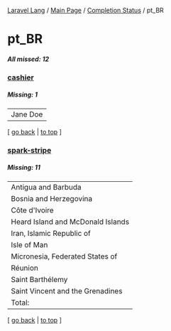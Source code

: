 [Laravel Lang](https://github.com/Laravel-Lang/lang) / [Main Page](../index.md) / [Completion Status](../status.md) / pt_BR

# pt_BR

##### All missed: 12


### [cashier](https://github.com/Laravel-Lang/lang/blob/master/locales/pt_BR/packages/cashier.json)

##### Missing: 1

<table >
<tr><td align="left" >
Jane Doe
</td>
</tr>

</table>


[ [go back](../status.md) | [to top](#) ]

### [spark-stripe](https://github.com/Laravel-Lang/lang/blob/master/locales/pt_BR/packages/spark-stripe.json)

##### Missing: 11

<table >
<tr><td align="left" >
Antigua and Barbuda
</td>
</tr>
<tr><td align="left" >
Bosnia and Herzegovina
</td>
</tr>
<tr><td align="left" >
Côte d'Ivoire
</td>
</tr>
<tr><td align="left" >
Heard Island and McDonald Islands
</td>
</tr>
<tr><td align="left" >
Iran, Islamic Republic of
</td>
</tr>
<tr><td align="left" >
Isle of Man
</td>
</tr>
<tr><td align="left" >
Micronesia, Federated States of
</td>
</tr>
<tr><td align="left" >
Réunion
</td>
</tr>
<tr><td align="left" >
Saint Barthélemy
</td>
</tr>
<tr><td align="left" >
Saint Vincent and the Grenadines
</td>
</tr>
<tr><td align="left" >
Total:
</td>
</tr>

</table>


[ [go back](../status.md) | [to top](#) ]

